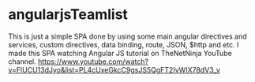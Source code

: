 # angularjsTeamlist

This is just a simple SPA done by using some main angular directives and services, custom directives, data binding, route, JSON, $http and etc.
I made this SPA watching Angular JS tutorial on TheNetNinja YouTube channel.
https://www.youtube.com/watch?v=FlUCU13dJyo&list=PL4cUxeGkcC9gsJS5QgFT2IvWIX78dV3_v
